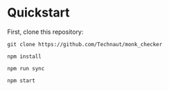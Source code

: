 # Quickstart

First, clone this repository:

```
git clone https://github.com/Technaut/monk_checker
```


```
npm install
```

```
npm run sync
```

```
npm start
```
